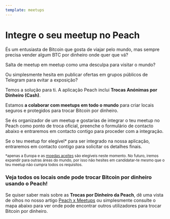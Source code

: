 ```yaml
---
template: meetups
---
```


<!--[headline]-->

# Integre o seu meetup no Peach

<!--[intro]-->

És um entusiasta de Bitcoin que gosta de viajar pelo mundo, mas sempre precisa vender algum BTC por dinheiro onde quer que vá?

Salta de meetup em meetup como uma desculpa para visitar o mundo?

Ou simplesmente hesita em publicar ofertas em grupos públicos de Telegram para evitar a exposição?

Temos a solução para ti. A aplicação Peach inclui **Trocas Anónimas por Dinheiro (Cash)**.

Estamos **a colaborar com meetups em todo o mundo** para criar locais seguros e protegidos para trocar Bitcoin por dinheiro.

Se és organizador de um meetup e gostarias de integrar o teu meetup no Peach como ponto de troca oficial, preenche o formulário de contacto abaixo e entraremos em contacto contigo para proceder com a integração.

Se o teu meetup for elegível\* para ser integrado na nossa aplicação, entraremos em contacto contigo para solicitar os detalhes finais.

<small>\*apenas a Europa e as [moedas aceites](/pt/how-it-works/#pagamento) são elegíveis neste momento. No futuro, iremos expandir para outras áreas do mundo, por isso não hesites em candidatar-te mesmo que o teu meetup não cumpra todos os requisitos.</small>

<!--[map]-->

### Veja todos os locais onde pode trocar Bitcoin por dinheiro usando o Peach!

Se quiser saber mais sobre as **Trocas por Dinheiro da Peach**, dê uma vista de olhos no nosso artigo [Peach x Meetups](/blog/peach-for-meetups/) ou simplesmente consulte o mapa abaixo para ver onde pode encontrar outros utilizadores para trocar Bitcoin por dinheiro.
